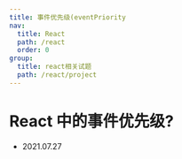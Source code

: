 ```yaml
---
title: 事件优先级(eventPriority
nav:
  title: React
  path: /react
  order: 0
group:
  title: react相关试题
  path: /react/project
---
```


# React 中的事件优先级?

- 2021.07.27
